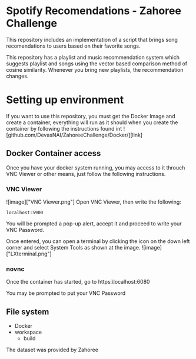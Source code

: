 # Spotify Recomendations - Zahoree Challenge

This repository includes an implementation of a script that brings song recomendations to users based on their favorite songs.


This repository has a playlist and music recommendation system which suggests playlist and songs using the vector based comparison method of cosine similarity. Whenever you bring new playlists, the recommendation changes.


# Setting up environment
If you want to use this repository, you must get the Docker Image and create a container, everything will run as it should when you create the container by following the instructions found int ![github.com/DevasNAI/ZahoreeChallenge/Docker/][link]

## Docker Container access
Once you have your docker system running, you may access to it throuch VNC Viewer or other means, just follow the following instructions.

### VNC Viewer
![image]["VNC Viewer.png"]
Open VNC Viewer, then write the following:
```
localhost:5900
```
You will be prompted a pop-up alert, accept it and proceed to write your VNC Password.



Once entered, you can open a terminal by clicking the icon on the down left corner and select System Tools as shown at the image.
![image]["LXterminal.png"]

### novnc
Once the container has started, go to https:\\localhost:6080

You may be prompted to put your VNC Password



## File system
- Docker
- workspace
    - build


The dataset was provided by Zahoree


